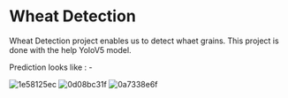 # Wheat Detection

Wheat Detection project enables us to detect whaet grains. This project is done with the help  YoloV5 model.

Prediction looks like : -

![1e58125ec](https://user-images.githubusercontent.com/72294250/164258172-624c63e2-7286-4e1c-ae71-fafd3814b453.jpg)
![0d08bc31f](https://user-images.githubusercontent.com/72294250/164258194-10eb6b88-08db-4eae-988c-802dc0172e99.jpg)
![0a7338e6f](https://user-images.githubusercontent.com/72294250/164258222-8965b21f-7e09-4c05-a8b4-02ae841cc874.jpg)
